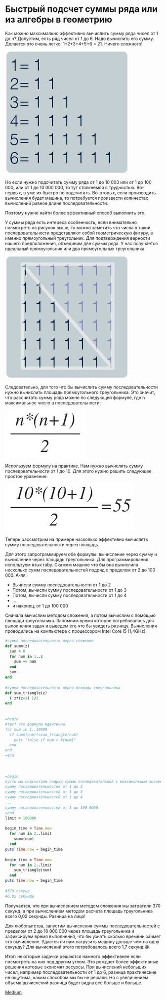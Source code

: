 # Быстрый подсчет суммы ряда или из алгебры в геометрию

Как можно максимально эффективно вычислить сумму ряда чисел от 1 до n? Допустим, есть ряд чисел от 1 до 6. Надо вычислить его сумму. Делается это очень легко: 1+2+3+4+5+6 = 21. Ничего сложного!

![Визуальное представление ряда от 1 до 6](image01.png)

Но если нужно подсчитать сумму ряда от 1 до 10 000 или от 1 до 100 000, или от 1 до 10 000 000, то тут столкнемся с трудностью. Во-первых, в уме их быстро не подсчитать. Во-вторых, если производить вычисления будет машина, то потребуется произвести количество вычислений равное длине последовательности.

Поэтому нужно найти более эффективный способ выполнить это.

У суммы ряда есть интереса особенность, если внимательно посмотреть на рисунок выше, то можно заметить что числа в такой последовательности представляют собой геометрическую фигуру, а именно прямоугольный треугольник. Для подтверждения верности нашего предположения, объединим две суммы ряда. У нас получается идеальный прямоугольник или два прямоугольных треугольника.

![Две последовательности дают прямоугольник](image02.png)

Следовательно, для того что бы вычислить сумму последовательности нужно вычислить площадь прямоугольного треугольника. Это значит, что рассчитать сумму ряда можно по следующей формуле, где n максимальное число в последовательности:

![image03.png](image03.png)

Используем формулу на практике. Нам нужно вычислить сумму последовательности от 1 до 10. Для этого нужно решить следующее простое уравнение:

![image04.png](image04.png)

Теперь рассмотрим на примере насколько эффективно вычислять сумму последовательности через площадь.

Для этого запрограммируем обе формулы: вычисление через сумму и вычисление через площадь треугольника. Для программирования используем язык ruby. Скажем машине что бы она вычислила несколько сумм последовательностей подряд с пределом от 2 до 100 000. А-ля:

* Вычисли сумму последовательности от 1 до 2
* Потом, вычисли сумму последовательности от 1 до 3
* Потом, вычисли сумму последовательности от 1 до 4
* …
* и наконец, от 1 до 100 000

Сначала вычислим методом сложения, а потом вычислим с помощью площади треугольника. Запомним время которое потребовалось для выполнения задач и выведем его что бы увидеть разницу. Вычисления проводились на компьютере с процессором Intel Core i5 (1,4GHz).

```ruby
#сумма последовательности через сложение
def summ(z)
  sum = 0
  for num in 1..z
    sum += num
  end
  sum
end

#сумма последовательности через площадь треугольника
def sum_triangle(z)
  ( z*(z+1) )/2
end


=begin
#тест что формулы идентичны
for num in 1..10000
  if summ(num)!=sum_triangle(num)
    puts "false if num = #{num}"
  end
end
=end



=begin
пусть мы подсчитаем подряд суммы последовательней c максимальным значением от 2 до 100 000
сумму последовательностей от 1 до 2
сумму последовательностей от 1 до 3
сумму последовательностей от 1 до 4
...
сумму последовательностей от 1 до 100 0000
=end
limit = 100000

begin_time = Time.now
  for num in 2..limit
    summ(num)
  end
puts Time.now - begin_time

begin_time = Time.now
  for num in 2..limit
    sum_triangle(num)
  end
puts Time.now - begin_time

#370 секунд
#0.02 секунды
```

Получается, что при вычислением методом сложения мы затратили 370 секунд, а при вычислением методом расчета площадь треугольника всего 0,02 секунды. Разница на лицо!

Для любопытства, запустим вычисления суммы последовательностей с пределом от 2 до 10 000 000 через площадь треугольника и зафиксируем время выполнения, что бы узнать сколько времени займет это вычисление. Удастся ли нам нагрузить машину дольше чем на одну секунду? Для вычислений этого потребовалось всего 1,7 секунд 😀.

Итог: некоторые задачки решаются намного эффективнее если посмотреть на них под другим углом. Это рождает более эффективные решения которые экономят ресурсы. При вычислений небольших чисел, например последовательности от 1 до 6, разница практические не ощутима, каким способом мы бы не решали. Но с увеличением объема вычислений разница будет видна все больше и больше.

[Medium](https://kopilov-vlad.medium.com/%D0%B1%D1%8B%D1%81%D1%82%D1%80%D1%8B%D0%B9-%D0%BF%D0%BE%D0%B4%D1%81%D1%87%D0%B5%D1%82-%D1%81%D1%83%D0%BC%D0%BC%D1%8B-%D1%80%D1%8F%D0%B4%D0%B0-%D0%B8%D0%BB%D0%B8-%D0%B8%D0%B7-%D0%B0%D0%BB%D0%B3%D0%B5%D0%B1%D1%80%D1%8B-%D0%B2-%D0%B3%D0%B5%D0%BE%D0%BC%D0%B5%D1%82%D1%80%D0%B8%D1%8E-114de88b4374)
